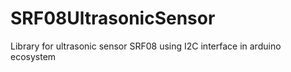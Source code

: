 # SRF08UltrasonicSensor
Library for ultrasonic sensor SRF08 using I2C interface in arduino ecosystem
